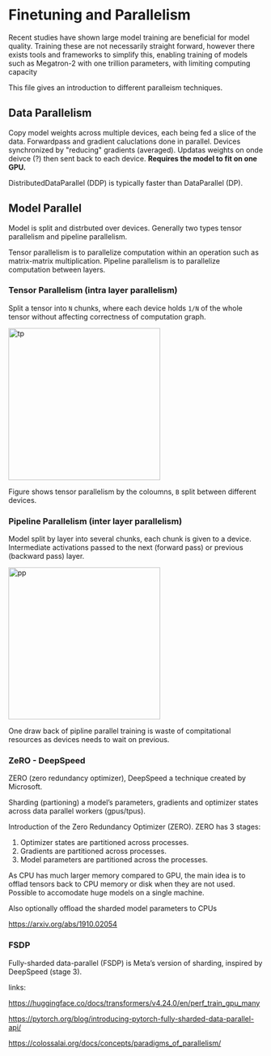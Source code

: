 # Finetuning and Parallelism 

Recent studies have shown large model training are beneficial for model quality. Training these are not necessarily straight forward, however there exists tools and frameworks to simplify this, enabling training of models such as Megatron-2 with one trillion parameters, with limiting computing capacity

This file gives an introduction to different paralleism techniques. 


## Data Parallelism

Copy model weights across multiple devices, each being fed a slice of the data. Forwardpass and gradient caluclations done in parallel. Devices synchronized by "reducing" gradients (averaged). Updatas weights on onde deivce (?) then sent back to each device. **Requires the model to fit on one GPU.** 

DistributedDataParallel (DDP) is typically faster than DataParallel (DP).


## Model Parallel

Model is split and distrbuted over devices. Generally two types tensor parallelism and pipeline parallelism. 

Tensor parallelism is to parallelize computation within an operation such as matrix-matrix multiplication. Pipeline parallelism is to parallelize computation between layers.



### Tensor Parallelism (intra layer parallelism)

Split a tensor into ```N``` chunks, where each device holds ```1/N``` of the whole tensor without affecting correctness of computation graph. 

<img src="https://s2.loli.net/2022/01/28/2ZwyPDvXANW4tMG.png" alt="tp" width="300"/>

Figure shows tensor parallelism by the coloumns, ```B``` split between different devices. 

### Pipeline Parallelism (inter layer parallelism)

Model split by layer into several chunks, each chunk is given to a device. Intermediate activations passed to the next (forward pass) or previous (backward pass) layer. 

<img src="https://s2.loli.net/2022/01/28/at3eDv7kKBusxbd.png" alt="pp" width="300"/>

One draw back of pipline parallel training is waste of compitational resources as devices needs to wait on previous. 

### ZeRO - DeepSpeed 
ZERO (zero redundancy optimizer), DeepSpeed a technique created by Microsoft. 


Sharding (partioning) a model’s parameters, gradients and optimizer states across data parallel workers (gpus/tpus). 



Introduction of the Zero Redundancy Optimizer (ZERO). ZERO has 3 stages:

1. Optimizer states are partitioned across processes.
2. Gradients are partitioned across processes.
3. Model parameters are partitioned across the processes.

As CPU has much larger memory compared to GPU, the main idea is to offlad tensors back to CPU memory or disk when they are not used. 
Possible to accomodate huge models on a single machine. 

Also optionally offload the sharded model parameters to CPUs

https://arxiv.org/abs/1910.02054

### FSDP 

Fully-sharded data-parallel (FSDP) is Meta’s version of sharding, inspired by DeepSpeed (stage 3).


links:

https://huggingface.co/docs/transformers/v4.24.0/en/perf_train_gpu_many

https://pytorch.org/blog/introducing-pytorch-fully-sharded-data-parallel-api/

https://colossalai.org/docs/concepts/paradigms_of_parallelism/

